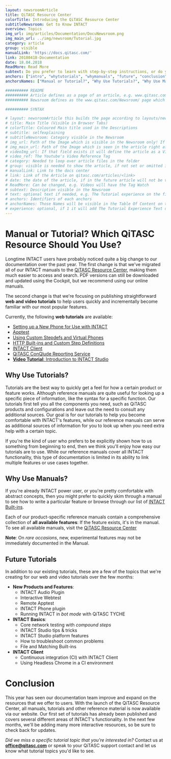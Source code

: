 ```yaml
---
layout: newsroomArticle
title: QiTASC Resource Center
colorTitle: Introducing the QiTASC Resource Center
subtitleNewsroom: Get to Know INTACT
overview: Topics
img_url: img/articles/Documentation/DocuNewsroom.png
img_main_url: ../img/newsroom/Tutorial.jpg
category: article
group: visible
manualLink: 'https://docs.qitasc.com/'
link: 20180418-Documentation
date: 18.04.2018
ReadMore: Read More
subtext: Do you prefer to learn with step-by-step instructions, or do you enjoy figuring things out on your own? This year we launched the QiTASC Resource Center, which contains all our manuals, tutorials and other helpful documents.
anchors: ["intro", "whytutorials", "whymanuals", "future", "conclusion"]
anchorsNames: ["Manual or Tutorial?", "Why Use Tutorials?", "Why Use Manuals?", "Future Tutorials", "Conclusion"]

########## README
########## Article defines as a page of an article, e.g. www.qitasc.com/articles/20180320-VirtualPhones
########## Newsroom defines as the www.qitasc.com/Newsroom/ page which contains the articles

########## SYNTAX

# layout: newsroomArticle this builds the page according to layouts/newsroomArticle.html
# title: Main Title (Visible in Browser Tabs)
# colorTitle: Coloured Main title used in the Descriptions
# subtitle: selfexplaining
# subtitleNewsroom: Category visible in the Newsroom
# img_url: Path of the Image which is visible in the Newsroom only! If '/' is at beginning of path it is the global like baseurl/path
# img_main_url: Path of the Image which is seen in the article right after the Title and subtext
# videoImg_url: If that field exists it will define the article as a Video and takes the image as a preview in the newsroom
# video_ref: The Youtube's Video Reference Tag
# category: Needed to loop over article files in the folder
# group: visible is needed to show the article, if not set or omitted it will not appear
# manualLink: Link to the docs center
# link: Link of the Article on qitasc.com/articles/<link>
# date: the date of the article, if in the future article will not be visible
# ReadMore: Can be changed, e.g. Videos will have the Tag Watch
# subtext: Description visible in the Newsroom
# text: optional text if needed, e.g. The Tutorial experience on the field experience takes the text message.
# anchors: Identifiers of each anchors
# anchorNames: Those Names will be visible in the Table Of Content on the Article View
# experience: optional, if 1 it will add The Tutorial Experience Text on top of the article -> More infos are in the layout
---
```




# Manual or Tutorial? Which QiTASC Resource Should You Use? <A name="intro"></a>

Longtime INTACT users have probably noticed quite a big change to our documentation over the past year.
The first change is that we've migrated all of our INTACT manuals to the [QiTASC Resource Center](http://docs.qitasc.com), making them much easier to access and search. PDF versions can still be downloaded and updated using the Cockpit, but we recommend using our online manuals.

The second change is that we're focusing on publishing straightforward **web and video tutorials** to help users quickly and incrementally become familiar with our most popular features.

Currently, the following **web tutorials** are available:
* [Setting up a New Phone for Use with INTACT](https://docs.qitasc.com/tutorials/PhoneSetup/phonesetup/)
* [Apptest](https://docs.qitasc.com/tutorials/AppTest/apptestintro/)
* [Using Custom Stepdefs and Virtual Phones](https://docs.qitasc.com/tutorials/AppTest/apptestintro/)
* [HTTP Built-ins and Custom Step Definitions](https://docs.qitasc.com/tutorials/HTTPBuiltins/httpintro/)
* [INTACT Client](https://docs.qitasc.com/tutorials/HTTPBuiltins/httpintro/)
* [QiTASC ConQlude Reporting Service](https://docs.qitasc.com/tutorials/Conqlude/conqludeintro/)
* [**Video Tutorial**: Introduction to INTACT Studio](https://www.youtube.com/watch?v=pSRzmsQjeIs)


## Why Use Tutorials? <a name="whytutorials"></a>
Tutorials are the best way to quickly get a feel for how a certain product or feature works. Although reference manuals are quite useful for looking up a specific piece of information, like the syntax for a specific function. Our tutorials first tell you all the components you need, such as QiTASC products and configurations and leave out the need to consult any additional sources. Our goal is for our tutorials to help you become comfortable with INTACT's features, while our reference manuals can serve as additional sources of information for you to look up when you need extra help with a certain topic.

If you're the kind of user who prefers to be explicitly shown how to us something from beginning to end, then we think you'll enjoy how easy our tutorials are to use. While our reference manuals cover all INTACT functionality, this type of documentation is limited in its ability to link multiple features or use cases together.

## Why Use Manuals? <a name="whymanuals"></a>
If you're already INTACT power user, or you're pretty comfortable with abstract concepts, then you might prefer to quickly skim through a manual to see how to write a particular feature or browse through our list of [INTACT Built-ins](https://docs.qitasc.com/builtins/introduction/).

Each of our product-specific reference manuals contain a comprehensive collection of **all available features**: If the feature exists, it's in the manual. To see all available manuals, visit the [QiTASC Resource Center](http://docs.qitasc.com)

**Note**: On *rare occasions*, new, experimental features may not be immediately documented in the Manual.

## Future Tutorials <a name="future"></a>
In addition to our existing tutorials, these are a few of the topics that we're creating for our web and video tutorials over the few months:
* **New Products and Features**:
  * INTACT Audio Plugin
  * Interactive Webtest
  * Remote Apptest
  * INTACT Phone plugin
  * Running INTACT in *bot mode* with QiTASC TYCHE
* **INTACT Basics**:
  * Core network testing with *compound steps*
  * INTACT Studio tips & tricks
  * INTACT Studio platform features
  * How to troubleshoot common problems
  * File and Matching Built-ins
* **INTACT Client**
  * Continuous integration (CI) with INTACT Client
  * Using Headless Chrome in a CI environment

# Conclusion <A name="conclusion"></a>
This year has seen our documentation team improve and expand on the resources that we offer to users. With the launch of the QiTASC Resource Center, all manuals, tutorials and other reference material is now available via our website. Our first set of tutorials has already been published and covers several different areas of INTACT's functionality. In the next few months, we'll be adding many more interactive resources, so be sure to check back for updates.

*Did we miss a specific tutorial topic that you're interested in?* Contact us at **office@qitasc.com** or speak to your QiTASC support contact and let us know what tutorial topics you'd like to see.
